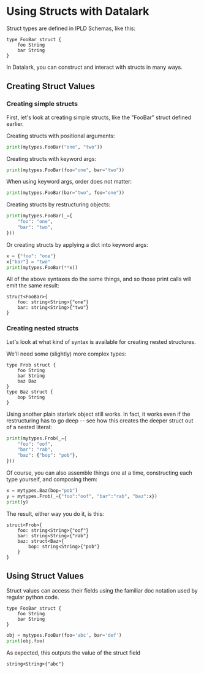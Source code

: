 Using Structs with Datalark
===========================

Struct types are defined in IPLD Schemas, like this:

[testmark]:# (hello-structs/schema)
```ipldsch
type FooBar struct {
	foo String
	bar String
}
```

In Datalark, you can construct and interact with structs in many ways.


Creating Struct Values
----------------------

### Creating simple structs

First, let's look at creating simple structs, like the "FooBar" struct defined earlier.


Creating structs with positional arguments:

[testmark]:# (hello-structs/create/script.various/positional)
```python
print(mytypes.FooBar("one", "two"))
```


Creating structs with keyword args:

[testmark]:# (hello-structs/create/script.various/kwargs)
```python
print(mytypes.FooBar(foo="one", bar="two"))
```


When using keyword args, order does not matter:

[testmark]:# (hello-structs/create/script.various/kwargs-order)
```python
print(mytypes.FooBar(bar="two", foo="one"))
```


Creating structs by restructuring objects:

[testmark]:# (hello-structs/create/script.various/objliteral)
```python
print(mytypes.FooBar(_={
	"foo": "one",
	"bar": "two",
}))
```


Or creating structs by applying a dict into keyword args:

[testmark]:# (hello-structs/create/script.various/apply-dict)
```python
x = {"foo": "one"}
x["bar"] = "two"
print(mytypes.FooBar(**x))
```


All of the above syntaxes do the same things,
and so those print calls will emit the same result:

[testmark]:# (hello-structs/create/output)
```text
struct<FooBar>{
	foo: string<String>{"one"}
	bar: string<String>{"two"}
}
```

### Creating nested structs

Let's look at what kind of syntax is available for creating nested structures.

We'll need some (slightly) more complex types:

[testmark]:# (nested-structs/schema)
```ipldsch
type Frob struct {
	foo String
	bar String
	baz Baz
}
type Baz struct {
	bop String
}
```

Using another plain starlark object still works.
In fact, it works even if the restructuring has to go deep --
see how this creates the deeper struct out of a nested literal:

[testmark]:# (nested-structs/create/script.various/objliteral)
```python
print(mytypes.Frob(_={
	"foo": "oof",
	"bar": "rab",
	"baz": {"bop": "pob"},
}))
```

Of course, you can also assemble things one at a time,
constructing each type yourself, and composing them:

[testmark]:# (nested-structs/create/script.various/steps)
```python
x = mytypes.Baz(bop="pob")
y = mytypes.Frob(_={"foo":"oof", "bar":"rab", "baz":x})
print(y)
```

The result, either way you do it, is this:

[testmark]:# (nested-structs/create/output)
```text
struct<Frob>{
	foo: string<String>{"oof"}
	bar: string<String>{"rab"}
	baz: struct<Baz>{
		bop: string<String>{"pob"}
	}
}
```

Using Struct Values
----------------------

Struct values can access their fields using the familiar doc notation used by regular python code.

[testmark]:# (access-structs/schema)
```ipldsch
type FooBar struct {
	foo String
	bar String
}
```

[testmark]:# (access-structs/access/script.various/use-field)
```python
obj = mytypes.FooBar(foo='abc', bar='def')
print(obj.foo)
```

As expected, this outputs the value of the struct field

[testmark]:# (access-structs/access/output)
```text
string<String>{"abc"}
```